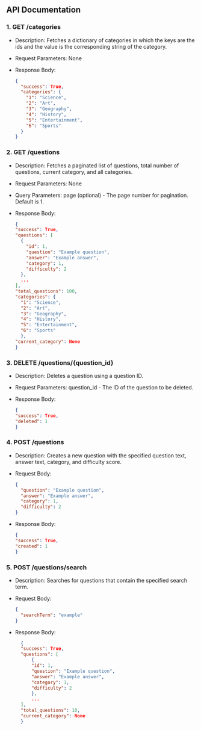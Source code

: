 ## API Documentation

### 1. GET /categories

- Description: Fetches a dictionary of categories in which the keys are the ids and the value is the corresponding string of the category.
- Request Parameters: None
- Response Body:

  ```json
  {
    "success": True,
    "categories": {
      "1": "Science",
      "2": "Art",
      "3": "Geography",
      "4": "History",
      "5": "Entertainment",
      "6": "Sports"
    }
  }

### 2. GET /questions

- Description: Fetches a paginated list of questions, total number of questions, current category, and all categories.

- Request Parameters: None

- Query Parameters: page (optional) - The page number for pagination. Default is 1.

- Response Body:

  ```json
  {
  "success": True,
  "questions": [
    {
      "id": 1,
      "question": "Example question",
      "answer": "Example answer",
      "category": 1,
      "difficulty": 2
    },
    ...
  ],
  "total_questions": 100,
  "categories": {
    "1": "Science",
    "2": "Art",
    "3": "Geography",
    "4": "History",
    "5": "Entertainment",
    "6": "Sports"
    },
  "current_category": None
  }

### 3. DELETE /questions/{question_id}

- Description: Deletes a question using a question ID.

- Request Parameters: question_id - The ID of the question to be deleted.

- Response Body:

  ```json
  {
  "success": True,
  "deleted": 1
  }

### 4. POST /questions

- Description: Creates a new question with the specified question text, answer text, category, and difficulty score.

- Request Body:

  ```json
  {
    "question": "Example question",
    "answer": "Example answer",
    "category": 1,
    "difficulty": 2
  }

- Response Body:

  ```json
  {
  "success": True,
  "created": 1
  }

### 5. POST /questions/search

- Description: Searches for questions that contain the specified search term.

- Request Body:
  ```json
  {
    "searchTerm": "example"
  }

- Response Body:
  ```json
    {
    "success": True,
    "questions": [
        {
        "id": 1,
        "question": "Example question",
        "answer": "Example answer",
        "category": 1,
        "difficulty": 2
        },
        ...
    ],
    "total_questions": 10,
    "current_category": None
    }
